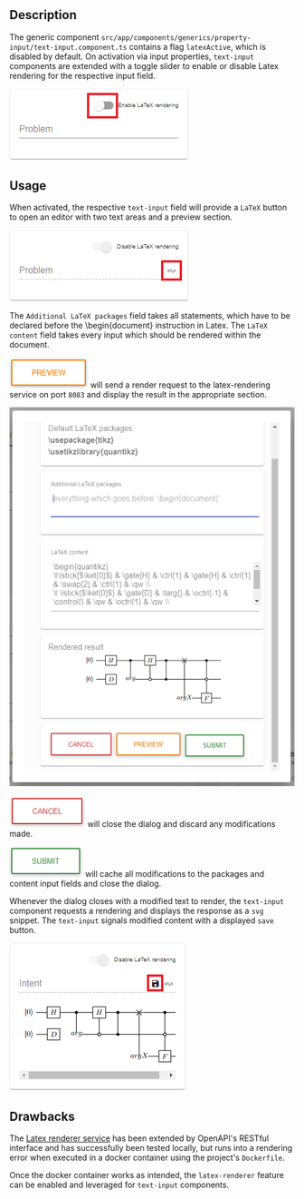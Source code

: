 #

## Description

The generic component ``src/app/components/generics/property-input/text-input.component.ts`` contains a flag ``latexActive``, which is disabled by default.
On activation via input properties, ``text-input`` components are extended with a toggle slider to enable or disable Latex rendering for the respective input field.

![Text Input Latex Disabled](../images/latex_renderer/text-input.PNG "Text Input Latex Disabled")

## Usage

When activated, the respective ``text-input`` field will provide a ``LaTeX`` button to open an editor with two text areas and a preview section.

![Text Input Latex Enabled](../images/latex_renderer/text-input-latex.PNG "Text Input Latex Enabled")

The ``Additional LaTeX packages`` field takes all statements, which have to be declared before the \begin{document} instruction in Latex.
The ``LaTeX content`` field takes every input which should be rendered within the document.

![Preview](../images/latex_renderer/preview.PNG "Preview") will send a render request to the latex-rendering service on port ``8083`` and display the result in the appropriate section.

![Latex Editor Dialog Preview](../images/latex_renderer/latex-editor-dialog-preview.PNG "Latex Editor Dialog Preview")

![Cancel](../images/latex_renderer/cancel.PNG "Cancel") will close the dialog and discard any modifications made.

![Submit](../images/latex_renderer/submit.PNG "Submit") will cache all modifications to the packages and content input fields and close the dialog.

Whenever the dialog closes with a modified text to render, the ``text-input`` component requests a rendering and displays the response as a ``svg`` snippet. The ``text-input`` signals modified content with a displayed ``save`` button.

![Text Input Latex Rendered](../images/latex_renderer/text-input-latex-rendered.PNG "Text Input Latex Rendered")

## Drawbacks

The [Latex renderer service](https://github.com/UST-QuAntiL/latex-renderer) has been extended by OpenAPI's RESTful interface and has successfully been tested locally, but runs into a rendering error when executed in a docker container using the project's ``Dockerfile``.

Once the docker container works as intended, the ``latex-renderer`` feature can be enabled and leveraged for ``text-input`` components.